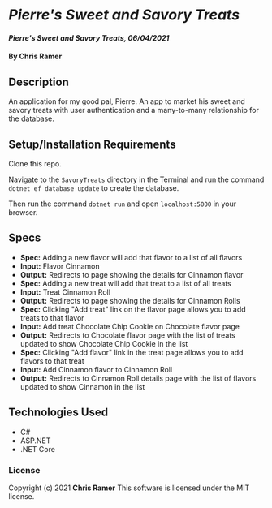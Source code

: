 # *Pierre's Sweet and Savory Treats*

#### *Pierre's Sweet and Savory Treats, 06/04/2021*

#### By **Chris Ramer**

## Description

An application for my good pal, Pierre. An app to market his sweet and savory treats with user authentication and a many-to-many relationship for the database.

## Setup/Installation Requirements

Clone this repo.

Navigate to the `SavoryTreats` directory in the Terminal and run the command `dotnet ef database update` to create the database.

Then run the command `dotnet run` and open `localhost:5000` in your browser.

## Specs

* **Spec:** Adding a new flavor will add that flavor to a list of all flavors
* **Input:** Flavor Cinnamon
* **Output:** Redirects to page showing the details for Cinnamon flavor
* **Spec:** Adding a new treat will add that treat to a list of all treats
* **Input:** Treat Cinnamon Roll
* **Output:** Redirects to page showing the details for Cinnamon Rolls
* **Spec:** Clicking "Add treat" link on the flavor page allows you to add treats to that flavor
* **Input:** Add treat Chocolate Chip Cookie on Chocolate flavor page
* **Output:** Redirects to Chocolate flavor page with the list of treats updated to show Chocolate Chip Cookie in the list
* **Spec:** Clicking "Add flavor" link in the treat page allows you to add flavors to that treat
* **Input:** Add Cinnamon flavor to Cinnamon Roll
* **Output:** Redirects to Cinnamon Roll details page with the list of flavors updated to show Cinnamon in the list

## Technologies Used

* C#
* ASP.NET
* .NET Core

### License

Copyright (c) 2021 **Chris Ramer**
This software is licensed under the MIT license.